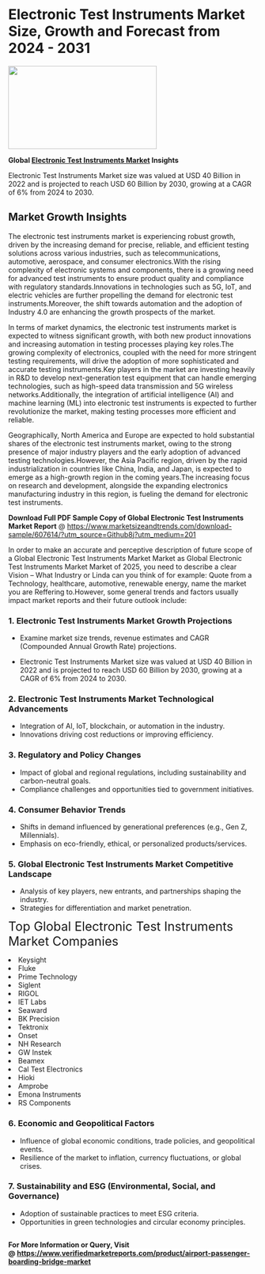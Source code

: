 <H1>Electronic Test Instruments Market Size, Growth and Forecast from 2024 - 2031</H1><img class="aligncenter size-medium wp-image-584254" src="https://thirdeyenews.in/wp-content/uploads/2024/09/Global-Market-Research-300x168.jpeg" alt="" width="300" height="168" /><p><strong>Global&nbsp;<a href="https://www.marketsizeandtrends.com/download-sample/607614/?utm_source=Github8j?utm_medium=201">Electronic Test Instruments Market</a> Insights</strong></p><p>Electronic Test Instruments Market size was valued at USD 40 Billion in 2022 and is projected to reach USD 60 Billion by 2030, growing at a CAGR of 6% from 2024 to 2030.</p><p><h2>Market Growth Insights</h2> <p>The electronic test instruments market is experiencing robust growth, driven by the increasing demand for precise, reliable, and efficient testing solutions across various industries, such as telecommunications, automotive, aerospace, and consumer electronics.With the rising complexity of electronic systems and components, there is a growing need for advanced test instruments to ensure product quality and compliance with regulatory standards.Innovations in technologies such as 5G, IoT, and electric vehicles are further propelling the demand for electronic test instruments.Moreover, the shift towards automation and the adoption of Industry 4.0 are enhancing the growth prospects of the market.</p> <p>In terms of market dynamics, the electronic test instruments market is expected to witness significant growth, with both new product innovations and increasing automation in testing processes playing key roles.The growing complexity of electronics, coupled with the need for more stringent testing requirements, will drive the adoption of more sophisticated and accurate testing instruments.Key players in the market are investing heavily in R&D to develop next-generation test equipment that can handle emerging technologies, such as high-speed data transmission and 5G wireless networks.Additionally, the integration of artificial intelligence (AI) and machine learning (ML) into electronic test instruments is expected to further revolutionize the market, making testing processes more efficient and reliable.</p> <p>Geographically, North America and Europe are expected to hold substantial shares of the electronic test instruments market, owing to the strong presence of major industry players and the early adoption of advanced testing technologies.However, the Asia Pacific region, driven by the rapid industrialization in countries like China, India, and Japan, is expected to emerge as a high-growth region in the coming years.The increasing focus on research and development, alongside the expanding electronics manufacturing industry in this region, is fueling the demand for electronic test instruments.</p> <p><span class=""><strong>Download Full PDF Sample Copy of Global Electronic Test Instruments Market Report</strong> @ <a href="https://www.marketsizeandtrends.com/download-sample/607614/?utm_source=Github8j?utm_medium=201" target="_blank">https://www.marketsizeandtrends.com/download-sample/607614/?utm_source=Github8j?utm_medium=201</a></span></p><p>In order to make an accurate and perceptive description of future scope of a Global&nbsp;Electronic Test Instruments Market Market as Global&nbsp;Electronic Test Instruments Market Market of 2025, you need to describe a clear Vision &ndash; What Industry or Linda can you think of for example: Quote from a Technology, healthcare, automotive, renewable energy, name the market you are Reffering to.However, some general trends and factors usually impact market reports and their future outlook include:</p><h3>1.&nbsp;<strong>Electronic Test Instruments Market Growth Projections</strong></h3><ul><li>Examine market size trends, revenue estimates and CAGR (Compounded Annual Growth Rate) projections.</li><li><p>Electronic Test Instruments Market size was valued at USD 40 Billion in 2022 and is projected to reach USD 60 Billion by 2030, growing at a CAGR of 6% from 2024 to 2030.</p></li></ul><h3>2.&nbsp;<strong>Electronic Test Instruments Market Technological Advancements</strong></h3><ul><li>Integration of AI, IoT, blockchain, or automation in the industry.</li><li>Innovations driving cost reductions or improving efficiency.</li></ul><h3>3.&nbsp;<strong>Regulatory and Policy Changes</strong></h3><ul><li>Impact of global and regional regulations, including sustainability and carbon-neutral goals.</li><li>Compliance challenges and opportunities tied to government initiatives.</li></ul><h3>4.&nbsp;<strong>Consumer Behavior Trends</strong></h3><ul><li>Shifts in demand influenced by generational preferences (e.g., Gen Z, Millennials).</li><li>Emphasis on eco-friendly, ethical, or personalized products/services.</li></ul><h3>5.&nbsp;<strong>Global Electronic Test Instruments Market Competitive Landscape</strong></h3><ul><li>Analysis of key players, new entrants, and partnerships shaping the industry.</li><li>Strategies for differentiation and market penetration.</li></ul><p data-pm-slice="1 1 []"><span style="color: inherit; font-family: inherit; font-size: 25px;">Top Global Electronic Test Instruments Market Companies</span></p><div class="" data-test-id=""><p><li>Keysight</li><li> Fluke</li><li> Prime Technology</li><li> Siglent</li><li> RIGOL</li><li> IET Labs</li><li> Seaward</li><li> BK Precision</li><li> Tektronix</li><li> Onset</li><li> NH Research</li><li> GW Instek</li><li> Beamex</li><li> Cal Test Electronics</li><li> Hioki</li><li> Amprobe</li><li> Emona Instruments</li><li> RS Components</li></p></div><h3>6.&nbsp;<strong>Economic and Geopolitical Factors</strong></h3><ul><li>Influence of global economic conditions, trade policies, and geopolitical events.</li><li>Resilience of the market to inflation, currency fluctuations, or global crises.</li></ul><h3>7.&nbsp;<strong>Sustainability and ESG (Environmental, Social, and Governance)</strong></h3><ul><li>Adoption of sustainable practices to meet ESG criteria.</li><li>Opportunities in green technologies and circular economy principles.</li></ul><h2><strong style="font-size: 14px;">For More Information or Query, Visit @&nbsp;</strong><a style="background-color: #ffffff; font-size: 14px;" href="https://www.marketsizeandtrends.com/report/electronic-test-instruments-market/" target="_blank">https://www.verifiedmarketreports.com/product/airport-passenger-boarding-bridge-market</a></h2>